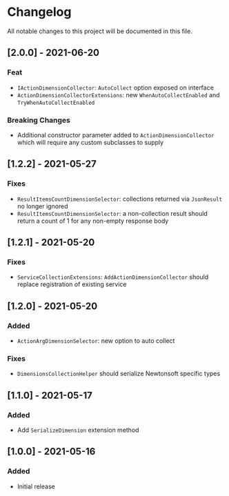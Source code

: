 # Changelog

All notable changes to this project will be documented in this file.

## [2.0.0] - 2021-06-20

### Feat

- `IActionDimensionCollector`: `AutoCollect` option exposed on interface
- `ActionDimensionCollectorExtensions`: new `WhenAutoCollectEnabled` and `TryWhenAutoCollectEnabled`

### Breaking Changes

- Additional constructor parameter added to `ActionDimensionCollector` which will require any custom subclasses to supply

## [1.2.2] - 2021-05-27

### Fixes

- `ResultItemsCountDimensionSelector`: collections returned via `JsonResult` no longer ignored
- `ResultItemsCountDimensionSelector`: a non-collection result should return a count of 1 for any non-empty response body

## [1.2.1] - 2021-05-20

### Fixes

- `ServiceCollectionExtensions`: `AddActionDimensionCollector` should replace registration of existing service

## [1.2.0] - 2021-05-20

### Added

- `ActionArgDimensionSelector`: new option to auto collect

### Fixes

- `DimensionsCollectionHelper` should serialize Newtonsoft specific types

## [1.1.0] - 2021-05-17

### Added

- Add `SerializeDimension` extension method

## [1.0.0] - 2021-05-16

### Added

- Initial release
